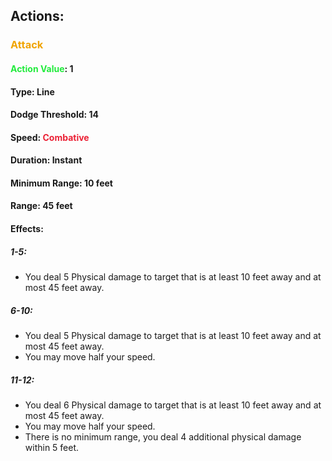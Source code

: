 ## Actions:
### <span style="font-weight:bold;color:rgb(240, 164, 0)">Attack</span>
#### <span style="font-weight:bold;color:rgb(33, 235, 60)">Action Value</span>: 1
#### Type: Line
#### Dodge Threshold: 14
#### Speed: <span style="font-weight:bold; color:rgb(235, 33, 53)">Combative</span>
#### Duration: Instant
#### Minimum Range: 10 feet
#### Range: 45 feet
#### Effects:
##### 1-5:
- You deal 5 Physical damage to target that is at least 10 feet away and at most 45 feet away.
##### 6-10:
- You deal 5 Physical damage to target that is at least 10 feet away and at most 45 feet away.
- You may move half your speed.
##### 11-12:
- You deal 6 Physical damage to target that is at least 10 feet away and at most 45 feet away.
- You may move half your speed.
- There is no minimum range, you deal 4 additional physical damage within 5 feet.
